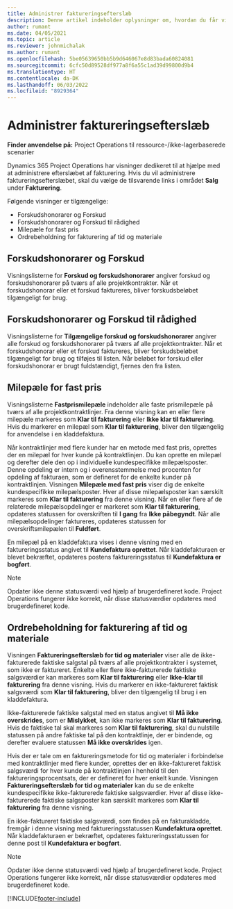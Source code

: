 ```yaml
---
title: Administrer faktureringsefterslæb
description: Denne artikel indeholder oplysninger om, hvordan du får vist og arbejder med faktureringsefterslæbet i Project Operations.
author: rumant
ms.date: 04/05/2021
ms.topic: article
ms.reviewer: johnmichalak
ms.author: rumant
ms.openlocfilehash: 5be05639650bb5b9d646067e8d83bada60824081
ms.sourcegitcommit: 6cfc50d89528df977a8f6a55c1ad39d99800d9b4
ms.translationtype: HT
ms.contentlocale: da-DK
ms.lasthandoff: 06/03/2022
ms.locfileid: "8929364"
---
```

# <a name="manage-billing-backlog"></a>Administrer faktureringsefterslæb

**Finder anvendelse på:** Project Operations til ressource-/ikke-lagerbaserede scenarier

Dynamics 365 Project Operations har visninger dedikeret til at hjælpe med at administrere efterslæbet af fakturering. Hvis du vil administrere faktureringsefterslæbet, skal du vælge de tilsvarende links i området **Salg** under **Fakturering**. 

Følgende visninger er tilgængelige:

- Forskudshonorarer og Forskud
- Forskudshonorarer og Forskud til rådighed
- Milepæle for fast pris
- Ordrebeholdning for fakturering af tid og materiale

## <a name="retainers-and-advances"></a>Forskudshonorarer og Forskud

Visningslisterne for **Forskud og forskudshonorarer** angiver forskud og forskudshonorarer på tværs af alle projektkontrakter. Når et forskudshonorar eller et forskud faktureres, bliver forskudsbeløbet tilgængeligt for brug.

## <a name="available-retainers-and-advances"></a>Forskudshonorarer og Forskud til rådighed

Visningslisterne for **Tilgængelige forskud og forskudshonorarer** angiver alle forskud og forskudshonorarer på tværs af alle projektkontrakter. Når et forskudshonorar eller et forskud faktureres, bliver forskudsbeløbet tilgængeligt for brug og tilføjes til listen. Når beløbet for forskud eller forskudshonorar er brugt fuldstændigt, fjernes den fra listen.

## <a name="fixed-price-milestones"></a>Milepæle for fast pris

Visningslisterne **Fastprismilepæle** indeholder alle faste prismilepæle på tværs af alle projektkontraktlinjer. Fra denne visning kan en eller flere milepæle markeres som **Klar til fakturering** eller **Ikke klar til fakturering**. Hvis du markerer en milepæl som **Klar til fakturering**, bliver den tilgængelig for anvendelse i en kladdefaktura.

Når kontraktlinjer med flere kunder har en metode med fast pris, oprettes der en milepæl for hver kunde på kontraktlinjen. Du kan oprette en milepæl og derefter dele den op i individuelle kundespecifikke milepælsposter. Denne opdeling er intern og i overensstemmelse med procenten for opdeling af fakturaen, som er defineret for de enkelte kunder på kontraktlinjen. Visningen **Milepæle med fast pris** viser dig de enkelte kundespecifikke milepælsposter. Hver af disse milepælsposter kan særskilt markeres som **Klar til fakturering** fra denne visning. Når en eller flere af de relaterede milepælsopdelinger er markeret som **Klar til fakturering**, opdateres statussen for overskriften til **I gang** fra **Ikke påbegyndt**. Når alle milepælsopdelinger faktureres, opdateres statussen for overskriftsmilepælen til **Fuldført**.

En milepæl på en kladdefaktura vises i denne visning med en faktureringsstatus angivet til **Kundefaktura oprettet**. Når kladdefakturaen er blevet bekræftet, opdateres postens faktureringsstatus til **Kundefaktura er bogført**. 

> [!NOTE] 
> Opdater ikke denne statusværdi ved hjælp af brugerdefineret kode. Project Operations fungerer ikke korrekt, når disse statusværdier opdateres med brugerdefineret kode.

## <a name="time-and-material-billing-backlog"></a>Ordrebeholdning for fakturering af tid og materiale

Visningen **Faktureringsefterslæb for tid og materialer** viser alle de ikke-fakturerede faktiske salgstal på tværs af alle projektkontrakter i systemet, som ikke er faktureret. Enkelte eller flere ikke-fakturerede faktiske salgsværdier kan markeres som **Klar til fakturering** eller **Ikke-klar til fakturering** fra denne visning. Hvis du markerer en ikke-faktureret faktisk salgsværdi som **Klar til fakturering**, bliver den tilgængelig til brug i en kladdefaktura.

Ikke-fakturerede faktiske salgstal med en status angivet til **Må ikke overskrides**, som er **Mislykket**, kan ikke markeres som **Klar til fakturering**. Hvis de faktiske tal skal markeres som **Klar til fakturering**, skal du nulstille statussen på andre faktiske tal på den kontraktlinje, der er bindende, og derefter evaluere statussen **Må ikke overskrides** igen.

Hvis der er tale om en faktureringsmetode for tid og materialer i forbindelse med kontraktlinjer med flere kunder, oprettes der en ikke-faktureret faktisk salgsværdi for hver kunde på kontraktlinjen i henhold til den faktureringsprocentsats, der er defineret for hver enkelt kunde. Visningen **Faktureringsefterslæb for tid og materialer** kan du se de enkelte kundespecifikke ikke-fakturerede faktiske salgsværdier. Hver af disse ikke-fakturerede faktiske salgsposter kan særskilt markeres som **Klar til fakturering** fra denne visning.

En ikke-faktureret faktiske salgsværdi, som findes på en fakturakladde, fremgår i denne visning med faktureringsstatussen **Kundefaktura oprettet**. Når kladdefakturaen er bekræftet, opdateres faktureringsstatussen for denne post til **Kundefaktura er bogført**. 

> [!NOTE] 
> Opdater ikke denne statusværdi ved hjælp af brugerdefineret kode. Project Operations fungerer ikke korrekt, når disse statusværdier opdateres med brugerdefineret kode.


[!INCLUDE[footer-include](../includes/footer-banner.md)]
